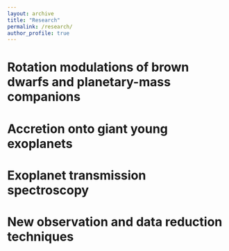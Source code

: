 ```yaml
---
layout: archive
title: "Research"
permalink: /research/
author_profile: true
---
```


# Rotation modulations of brown dwarfs and planetary-mass companions

# Accretion onto giant young exoplanets

# Exoplanet transmission spectroscopy

# New observation and data reduction techniques
